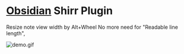 # [Obsidian](https://obsidian.md/) Shirr Plugin

Resize note view width by Alt+Wheel
No more need for "Readable line length",

![demo.gif](https://github.com/flagrantior/obsidian-shirr/blob/main/demo/demo.gif)

